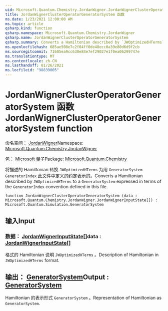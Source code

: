 ```yaml
---
uid: Microsoft.Quantum.Chemistry.JordanWigner.JordanWignerClusterOperatorGeneratorSystem
title: JordanWignerClusterOperatorGeneratorSystem 函数
ms.date: 1/23/2021 12:00:00 AM
ms.topic: article
qsharp.kind: function
qsharp.namespace: Microsoft.Quantum.Chemistry.JordanWigner
qsharp.name: JordanWignerClusterOperatorGeneratorSystem
qsharp.summary: Converts a Hamiltonian described by `JWOptimizedHTerms` to a `GeneratorSystem` expressed in terms of the `GeneratorIndex` convention defined in this file.
ms.openlocfilehash: 685ae508e7c2f04ff0de48ecc0a39e80d6d9f2cb
ms.sourcegitcommit: 71605ea9cc630e84e7ef29027e1f0ea06299747e
ms.translationtype: MT
ms.contentlocale: zh-CN
ms.lasthandoff: 01/26/2021
ms.locfileid: "98839005"
---
```

# <a name="jordanwignerclusteroperatorgeneratorsystem-function"></a><span data-ttu-id="a9bd0-102">JordanWignerClusterOperatorGeneratorSystem 函数</span><span class="sxs-lookup"><span data-stu-id="a9bd0-102">JordanWignerClusterOperatorGeneratorSystem function</span></span>

<span data-ttu-id="a9bd0-103">命名空间： [JordanWigner](xref:Microsoft.Quantum.Chemistry.JordanWigner)</span><span class="sxs-lookup"><span data-stu-id="a9bd0-103">Namespace: [Microsoft.Quantum.Chemistry.JordanWigner](xref:Microsoft.Quantum.Chemistry.JordanWigner)</span></span>

<span data-ttu-id="a9bd0-104">包： [Microsoft 量子](https://nuget.org/packages/Microsoft.Quantum.Chemistry)</span><span class="sxs-lookup"><span data-stu-id="a9bd0-104">Package: [Microsoft.Quantum.Chemistry](https://nuget.org/packages/Microsoft.Quantum.Chemistry)</span></span>


<span data-ttu-id="a9bd0-105">将描述的 Hamiltonian 转换 `JWOptimizedHTerms` 为用 `GeneratorSystem` `GeneratorIndex` 此文件中定义的约定表示的。</span><span class="sxs-lookup"><span data-stu-id="a9bd0-105">Converts a Hamiltonian described by `JWOptimizedHTerms` to a `GeneratorSystem` expressed in terms of the `GeneratorIndex` convention defined in this file.</span></span>

```qsharp
function JordanWignerClusterOperatorGeneratorSystem (data : Microsoft.Quantum.Chemistry.JordanWigner.JordanWignerInputState[]) : Microsoft.Quantum.Simulation.GeneratorSystem
```


## <a name="input"></a><span data-ttu-id="a9bd0-106">输入</span><span class="sxs-lookup"><span data-stu-id="a9bd0-106">Input</span></span>

### <a name="data--jordanwignerinputstate"></a><span data-ttu-id="a9bd0-107">数据： [JordanWignerInputState](xref:Microsoft.Quantum.Chemistry.JordanWigner.JordanWignerInputState)[]</span><span class="sxs-lookup"><span data-stu-id="a9bd0-107">data : [JordanWignerInputState](xref:Microsoft.Quantum.Chemistry.JordanWigner.JordanWignerInputState)[]</span></span>

<span data-ttu-id="a9bd0-108">格式的 Hamiltonian 说明 `JWOptimizedHTerms` 。</span><span class="sxs-lookup"><span data-stu-id="a9bd0-108">Description of Hamiltonian in `JWOptimizedHTerms` format.</span></span>



## <a name="output--generatorsystem"></a><span data-ttu-id="a9bd0-109">输出： [GeneratorSystem](xref:Microsoft.Quantum.Simulation.GeneratorSystem)</span><span class="sxs-lookup"><span data-stu-id="a9bd0-109">Output : [GeneratorSystem](xref:Microsoft.Quantum.Simulation.GeneratorSystem)</span></span>

<span data-ttu-id="a9bd0-110">Hamiltonian 的表示形式 `GeneratorSystem` 。</span><span class="sxs-lookup"><span data-stu-id="a9bd0-110">Representation of Hamiltonian as `GeneratorSystem`.</span></span>